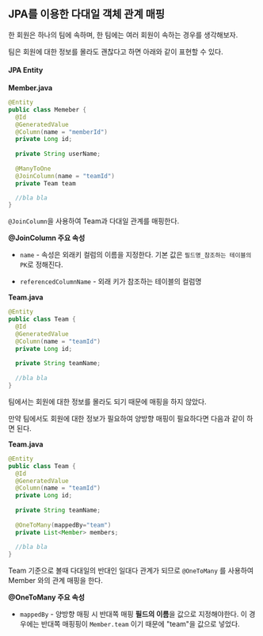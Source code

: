 ## JPA를 이용한 다대일 객체 관계 매핑 

한 회원은 하나의 팀에 속하며, 한 팀에는 여러 회원이 속하는 경우를 생각해보자. 

팀은 회원에 대한 정보를 몰라도 괜찮다고 하면 아래와 같이 표현할 수 있다.


#### JPA Entity

**Member.java**

```java
@Entity
public class Memeber {
  @Id
  @GeneratedValue
  @Column(name = "memberId")
  private Long id;
  
  private String userName;
  
  @ManyToOne
  @JoinColumn(name = "teamId")
  private Team team

  //bla bla
}
```

`@JoinColumn`을 사용하여 Team과 다대일 관계를 매핑한다. 

**@JoinColumn 주요 속성**

- `name` - 속성은 외래키 컬럼의 이름을 지정한다. 기본 값은 `필드명_참조하는 테이블의 PK`로 정해진다.


- `referencedColumnName`  - 외래 키가 참조하는 테이블의 컬럼명



**Team.java**

```java
@Entity
public class Team {
  @Id
  @GeneratedValue
  @Column(name = "teamId")
  private Long id;
  
  private String teamName;
  
  //bla bla
}
```



팀에서는 회원에 대한 정보를 몰라도 되기 때문에 매핑을 하지 않았다.

만약 팀에서도 회원에 대한 정보가 필요하여 양방향 매핑이 필요하다면 다음과 같이 하면 된다.

**Team.java**

```java
@Entity
public class Team {
  @Id
  @GeneratedValue
  @Column(name = "teamId")
  private Long id;
  
  private String teamName;
  
  @OneToMany(mappedBy="team")
  private List<Member> members;
  
  //bla bla
}
```

Team 기준으로 볼때 다대일의 반대인 일대다 관계가 되므로 `@OneToMany` 를 사용하여 Member 와의 관계 매핑을 한다.

**@OneToMany 주요 속성**

- `mappedBy` - 양방향 매핑 시 반대쪽 매핑 **필드의 이름**을 값으로 지정해야한다. 이 경우에는 반대쪽 매핑핑이 `Member.team` 이기 때문에 "team"을 값으로 넣었다.

